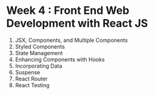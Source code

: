 # Week 4 : Front End Web Development with React JS

1. JSX, Components, and Multiple Components
2. Styled Components
3. State Management
4. Enhancing Components with Hooks
5. Incorporating Data
6. Suspense
7. React Router
8. React Testing
